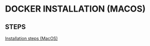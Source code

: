# DOCKER INSTALLATION (MACOS)

## STEPS

[Installation steps (MacOS)](https://docs.docker.com/docker-for-mac/install/)




























